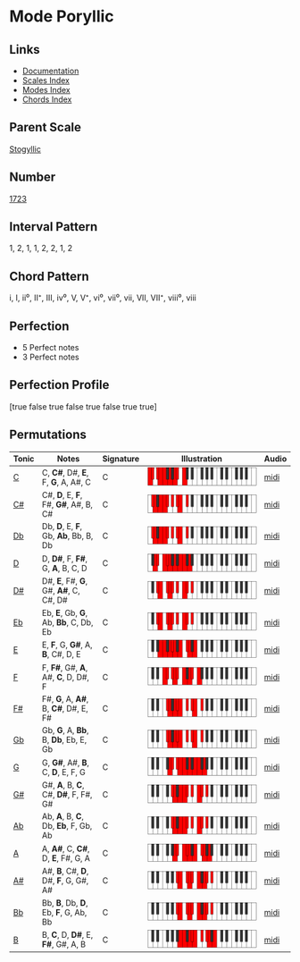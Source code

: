 # Mode Poryllic

## Links

- [Documentation](index.md)
- [Scales Index](Scales.md)
- [Modes Index](Modes.md)
- [Chords Index](Chords.md)

## Parent Scale

[Stogyllic](ScaleStogyllic.md)

## Number

[1723](https://ianring.com/musictheory/scales/1723)

## Interval Pattern

1, 2, 1, 1, 2, 2, 1, 2

## Chord Pattern

i, I, ii⁰, II⁺, III, iv⁰, V, V⁺, vi⁰, vii⁰, vii, VII, VII⁺, viii⁰, viii

## Perfection

- 5 Perfect notes
- 3 Perfect notes

## Perfection Profile

[true false true false true false true true]

## Permutations

| Tonic | Notes | Signature | Illustration | Audio |
|-------|-------|-----------|--------------|-------|
| [C](ModeCNaturalPoryllic.md) | C, **C#**, D#, **E**, F, **G**, A, A#, C | C | ![CNaturalPoryllic](ModeCNaturalPoryllic.png) | [midi](https://github.com/edipermadi/music/blob/main/docs/ModeCNaturalPoryllic.mid?raw=true) |
| [C#](ModeCSharpPoryllic.md) | C#, **D**, E, **F**, F#, **G#**, A#, B, C# | C | ![CSharpPoryllic](ModeCSharpPoryllic.png) | [midi](https://github.com/edipermadi/music/blob/main/docs/ModeCSharpPoryllic.mid?raw=true) |
| [Db](ModeDFlatPoryllic.md) | Db, **D**, E, **F**, Gb, **Ab**, Bb, B, Db | C | ![DFlatPoryllic](ModeDFlatPoryllic.png) | [midi](https://github.com/edipermadi/music/blob/main/docs/ModeDFlatPoryllic.mid?raw=true) |
| [D](ModeDNaturalPoryllic.md) | D, **D#**, F, **F#**, G, **A**, B, C, D | C | ![DNaturalPoryllic](ModeDNaturalPoryllic.png) | [midi](https://github.com/edipermadi/music/blob/main/docs/ModeDNaturalPoryllic.mid?raw=true) |
| [D#](ModeDSharpPoryllic.md) | D#, **E**, F#, **G**, G#, **A#**, C, C#, D# | C | ![DSharpPoryllic](ModeDSharpPoryllic.png) | [midi](https://github.com/edipermadi/music/blob/main/docs/ModeDSharpPoryllic.mid?raw=true) |
| [Eb](ModeEFlatPoryllic.md) | Eb, **E**, Gb, **G**, Ab, **Bb**, C, Db, Eb | C | ![EFlatPoryllic](ModeEFlatPoryllic.png) | [midi](https://github.com/edipermadi/music/blob/main/docs/ModeEFlatPoryllic.mid?raw=true) |
| [E](ModeENaturalPoryllic.md) | E, **F**, G, **G#**, A, **B**, C#, D, E | C | ![ENaturalPoryllic](ModeENaturalPoryllic.png) | [midi](https://github.com/edipermadi/music/blob/main/docs/ModeENaturalPoryllic.mid?raw=true) |
| [F](ModeFNaturalPoryllic.md) | F, **F#**, G#, **A**, A#, **C**, D, D#, F | C | ![FNaturalPoryllic](ModeFNaturalPoryllic.png) | [midi](https://github.com/edipermadi/music/blob/main/docs/ModeFNaturalPoryllic.mid?raw=true) |
| [F#](ModeFSharpPoryllic.md) | F#, **G**, A, **A#**, B, **C#**, D#, E, F# | C | ![FSharpPoryllic](ModeFSharpPoryllic.png) | [midi](https://github.com/edipermadi/music/blob/main/docs/ModeFSharpPoryllic.mid?raw=true) |
| [Gb](ModeGFlatPoryllic.md) | Gb, **G**, A, **Bb**, B, **Db**, Eb, E, Gb | C | ![GFlatPoryllic](ModeGFlatPoryllic.png) | [midi](https://github.com/edipermadi/music/blob/main/docs/ModeGFlatPoryllic.mid?raw=true) |
| [G](ModeGNaturalPoryllic.md) | G, **G#**, A#, **B**, C, **D**, E, F, G | C | ![GNaturalPoryllic](ModeGNaturalPoryllic.png) | [midi](https://github.com/edipermadi/music/blob/main/docs/ModeGNaturalPoryllic.mid?raw=true) |
| [G#](ModeGSharpPoryllic.md) | G#, **A**, B, **C**, C#, **D#**, F, F#, G# | C | ![GSharpPoryllic](ModeGSharpPoryllic.png) | [midi](https://github.com/edipermadi/music/blob/main/docs/ModeGSharpPoryllic.mid?raw=true) |
| [Ab](ModeAFlatPoryllic.md) | Ab, **A**, B, **C**, Db, **Eb**, F, Gb, Ab | C | ![AFlatPoryllic](ModeAFlatPoryllic.png) | [midi](https://github.com/edipermadi/music/blob/main/docs/ModeAFlatPoryllic.mid?raw=true) |
| [A](ModeANaturalPoryllic.md) | A, **A#**, C, **C#**, D, **E**, F#, G, A | C | ![ANaturalPoryllic](ModeANaturalPoryllic.png) | [midi](https://github.com/edipermadi/music/blob/main/docs/ModeANaturalPoryllic.mid?raw=true) |
| [A#](ModeASharpPoryllic.md) | A#, **B**, C#, **D**, D#, **F**, G, G#, A# | C | ![ASharpPoryllic](ModeASharpPoryllic.png) | [midi](https://github.com/edipermadi/music/blob/main/docs/ModeASharpPoryllic.mid?raw=true) |
| [Bb](ModeBFlatPoryllic.md) | Bb, **B**, Db, **D**, Eb, **F**, G, Ab, Bb | C | ![BFlatPoryllic](ModeBFlatPoryllic.png) | [midi](https://github.com/edipermadi/music/blob/main/docs/ModeBFlatPoryllic.mid?raw=true) |
| [B](ModeBNaturalPoryllic.md) | B, **C**, D, **D#**, E, **F#**, G#, A, B | C | ![BNaturalPoryllic](ModeBNaturalPoryllic.png) | [midi](https://github.com/edipermadi/music/blob/main/docs/ModeBNaturalPoryllic.mid?raw=true) |
